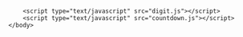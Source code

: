 <html>
	<head>
	<meta charset="UTF=8">
	<title></title>
	</head>
	<body>
		<canvas id="canvas" style="display:block;margin:50px auto;vertical-align:top; ">
		</canvas>
		
		<script type="text/javascript" src="digit.js"></script>
		<script type="text/javascript" src="countdown.js"></script>
	</body>
</html>
